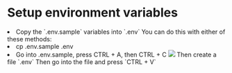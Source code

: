 # Setup environment variables

<list type="decimal" id="list-of-steps">
    <li>
        Copy the `.env.sample` variables into `.env`
        You can do this with either of these methods:
        <list type="alpha-lower">
            <li>
                <procedure title="Using the terminal">
                    <code-block lang="shell">cp .env.sample .env</code-block>
                </procedure>
            </li>
            <li>
                <procedure title="Manually copy over the contents." collapsible="true" default-state="collapsed">
                    <step>
                        Go into <path>.env.sample</path>, press <shortcut>CTRL + A</shortcut>, then <shortcut>CTRL + C</shortcut>
                        <chapter title="View help image" collapsible="true">
                            <img src="copy-sample-env.png" border-effect="rounded">
                        </chapter>
                    </step>
                    <step>
                        Then create a file `.env`
                    </step>
                    <step>
                    Then go into the file and press `CTRL + V`
                    </step>
                </procedure>
            </li>
        </list>
    </li>
</list>